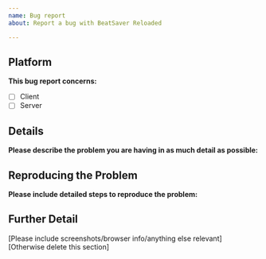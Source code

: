 ```yaml
---
name: Bug report
about: Report a bug with BeatSaver Reloaded

---
```


## Platform
**This bug report concerns:**
- [ ] Client
- [ ] Server

## Details
**Please describe the problem you are having in as much detail as possible:**

## Reproducing the Problem
**Please include detailed steps to reproduce the problem:**

## Further Detail
[Please include screenshots/browser info/anything else relevant]
[Otherwise delete this section]
